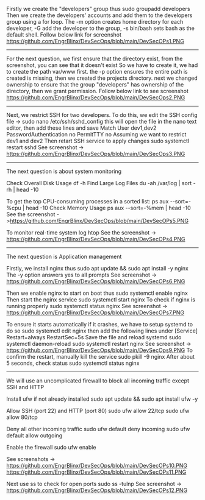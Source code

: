 Firstly we create the "developers" group thus
	sudo groupadd developers
Then we create the developers' accounts and add them to the developers group using a for loop.
The -m option creates home directory for each developer, -G add the developer to the group, -s bin/bash sets bash as the default shell.
Follow below link for screenshot
https://github.com/EngrBlinx/DevSecOps/blob/main/DevSecOPs1.PNG

------------------------------------------------------------------------------
For the next question, we first ensure that the directory exist, from the screenshot, you can see that it doesn't exist
So we have to create it, we had to create the path var/www first. the -p option ensures the entire path is created is missing, then we created the projects
directory.
next we changed ownership to ensure that the group "developers" has ownership of the directory, then we grant permission.
Follow below link to see screenshot
https://github.com/EngrBlinx/DevSecOps/blob/main/DevSecOps2.PNG

-------------------------------------------------------------------------------
Next, we restrict SSH for two developers.
To do this, we edit the SSH config file -> sudo nano /etc/ssh/sshd_config this will open the file in the nano text editor, then add these lines and save
Match User dev1,dev2
	PasswordAuthentication no
	PermitTTY no
Assuming we want to restrict dev1 and dev2
Then retart SSH service to apply changes
	sudo systemctl restart sshd
See screenshot -> https://github.com/EngrBlinx/DevSecOps/blob/main/DevSecOps3.PNG

----------------------------------------------------------------------------------
The next question is about system monitoring

Check Overall Disk Usage
	df -h
Find Large Log Files
	du -ah /var/log | sort -rh | head -10

To get the top CPU-consuming processes in a sorted list:
	ps aux --sort=-%cpu | head -10
Check Memory Usage
	ps aux --sort=-%mem | head -10
See the screenshot ->https://github.com/EngrBlinx/DevSecOps/blob/main/DevSecOPs5.PNG
 
To monitor real-time system log
        htop
See the screenshot -> https://github.com/EngrBlinx/DevSecOps/blob/main/DevSecOPs4.PNG

------------------------------------------------------------------------------------
The next question is Application management

Firstly, we install nginx thus
	sudo apt update && sudo apt install -y nginx
The -y option answers yes to all prompts
See screenshot -> https://github.com/EngrBlinx/DevSecOps/blob/main/DevSecOPs6.PNG

Then we enable nginx to start on boot thus
	sudo systemctl enable nginx
Then start the nginx service
	sudo systemctl start nginx
To check if nginx is running properly
	sudo systemctl status nginx
See screenshot -> https://github.com/EngrBlinx/DevSecOps/blob/main/DevSecOPs7.PNG

To ensure it starts automatically if it crashes, we have to setup systemd to do so
	sudo systemctl edit nginx
then add the following lines under [Service]
	Restart=always
	RestartSec=5s
Save the file and reload systemd
	sudo systemctl daemon-reload
	sudo systemctl restart nginx
See screenshot -> https://github.com/EngrBlinx/DevSecOps/blob/main/DevSecOps9.PNG
To confirm the restart, manually kill the service
	sudo pkill -9 nginx
After about 5 seconds, check status
	sudo systemctl status nginx

-----------------------------------------------------------------------------------
We will use an uncomplicated firewall to block all incoming traffic except SSH and HTTP

 Install ufw if not already installed
	sudo apt update && sudo apt install ufw -y

Allow SSH (port 22) and HTTP (port 80)
	sudo ufw allow 22/tcp
	sudo ufw allow 80/tcp

Deny all other incoming traffic
	sudo ufw default deny incoming
	sudo ufw default allow outgoing

 Enable the firewall
	sudo ufw enable

See screenshots -> https://github.com/EngrBlinx/DevSecOps/blob/main/DevSecOPs10.PNG
https://github.com/EngrBlinx/DevSecOps/blob/main/DevSecOPs11.PNG

Next use ss to check for open ports
	sudo ss -tulnp
See screenshot -> https://github.com/EngrBlinx/DevSecOps/blob/main/DevSecOPs12.PNG
